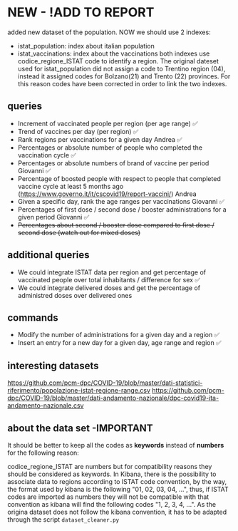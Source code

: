 # NEW - !ADD TO REPORT
added new dataset of the population. NOW we should use 2 indexes:
- istat_population: index about italian population
- istat_vaccinations: index about the vaccinations
both indexes use codice_regione_ISTAT code to identify a region. The original dateset used for 
  istat_population did not assign a code to Trentino region (04), instead it assigned codes for Bolzano(21) and Trento
  (22) provinces. For this reason codes have been corrected in order to link the two indexes.

## queries
- Increment of vaccinated people per region (per age range) ✅
- Trend of vaccines per day (per region) ✅
- Rank regions per vaccinations for a given day Andrea ✅
- Percentages or absolute number of people who completed the vaccination cycle ✅
- Percentages or absolute numbers of brand of vaccine per period Giovanni ✅
- Percentage of boosted people with respect to people that completed vaccine cycle at least 5 months ago (https://www.governo.it/it/cscovid19/report-vaccini/) Andrea 
- Given a specific day, rank the age ranges per vaccinations Giovanni ✅
- Percentages of first dose / second dose / booster administrations for a given period Giovanni ✅
- ~~Percentages about second / booster dose compared to first dose / second dose (watch out for mixed doses)~~

## additional queries
- We could integrate ISTAT data per region and get percentage of vaccinated people over total inhabitants / difference for sex ✅
- We could integrate delivered doses and get the percentage of administred doses over delivered ones

## commands
- Modify the number of administrations for a given day and a region ✅
- Insert an entry for a new day for a given day, age range and region ✅

## interesting datasets
 https://github.com/pcm-dpc/COVID-19/blob/master/dati-statistici-riferimento/popolazione-istat-regione-range.csv
 https://github.com/pcm-dpc/COVID-19/blob/master/dati-andamento-nazionale/dpc-covid19-ita-andamento-nazionale.csv
 

## about the data set -**IMPORTANT**
It should be better to keep all the codes as **keywords** instead of **numbers** for the following reason:


codice_regione_ISTAT are numbers but for compatibility reasons they should be considered as keywords. In Kibana, there 
is the possibility to associate data to regions according to ISTAT code convention, by the way, the format used by kibana
  is the following "01, 02, 03, 04, ...", thus, if ISTAT codes are imported as numbers they will not be compatible with that
  convention as kibana will find the following codes "1, 2, 3, 4, ...".
  As the origina dataset does not follow the kibana convention, it has to be adapted through the script 
  `dataset_cleaner.py`

